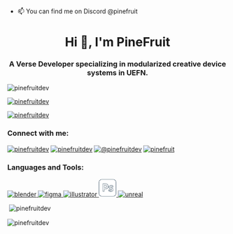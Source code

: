 - 📫 You can find me on Discord @pinefruit
<h1 align="center">Hi 👋, I'm PineFruit</h1>
<h3 align="center">A Verse Developer specializing in modularized creative device systems in UEFN.</h3>

<p align="left"> <img src="https://komarev.com/ghpvc/?username=pinefruitdev&label=Profile%20views&color=0e75b6&style=flat" alt="pinefruitdev" /> </p>

<p align="left"> <a href="https://github.com/ryo-ma/github-profile-trophy"><img src="https://github-profile-trophy.vercel.app/?username=pinefruitdev" alt="pinefruitdev" /></a> </p>

<p align="left"> <a href="https://twitter.com/pinefruitdev" target="blank"><img src="https://img.shields.io/twitter/follow/pinefruitdev?logo=twitter&style=for-the-badge" alt="pinefruitdev" /></a> </p>

<h3 align="left">Connect with me:</h3>
<p align="left">
<a href="https://twitter.com/pinefruitdev" target="blank"><img align="center" src="https://raw.githubusercontent.com/rahuldkjain/github-profile-readme-generator/master/src/images/icons/Social/twitter.svg" alt="pinefruitdev" height="30" width="40" /></a>
<a href="https://instagram.com/pinefruitdev" target="blank"><img align="center" src="https://raw.githubusercontent.com/rahuldkjain/github-profile-readme-generator/master/src/images/icons/Social/instagram.svg" alt="pinefruitdev" height="30" width="40" /></a>
<a href="https://www.youtube.com/c/@pinefruitdev" target="blank"><img align="center" src="https://raw.githubusercontent.com/rahuldkjain/github-profile-readme-generator/master/src/images/icons/Social/youtube.svg" alt="@pinefruitdev" height="30" width="40" /></a>
<a href="https://discord.gg/pinefruit" target="blank"><img align="center" src="https://raw.githubusercontent.com/rahuldkjain/github-profile-readme-generator/master/src/images/icons/Social/discord.svg" alt="pinefruit" height="30" width="40" /></a>
</p>

<h3 align="left">Languages and Tools:</h3>
<p align="left"> <a href="https://www.blender.org/" target="_blank" rel="noreferrer"> <img src="https://download.blender.org/branding/community/blender_community_badge_white.svg" alt="blender" width="40" height="40"/> </a> <a href="https://www.figma.com/" target="_blank" rel="noreferrer"> <img src="https://www.vectorlogo.zone/logos/figma/figma-icon.svg" alt="figma" width="40" height="40"/> </a> <a href="https://www.adobe.com/in/products/illustrator.html" target="_blank" rel="noreferrer"> <img src="https://www.vectorlogo.zone/logos/adobe_illustrator/adobe_illustrator-icon.svg" alt="illustrator" width="40" height="40"/> </a> <a href="https://www.photoshop.com/en" target="_blank" rel="noreferrer"> <img src="https://raw.githubusercontent.com/devicons/devicon/master/icons/photoshop/photoshop-line.svg" alt="photoshop" width="40" height="40"/> </a> <a href="https://unrealengine.com/" target="_blank" rel="noreferrer"> <img src="https://raw.githubusercontent.com/kenangundogan/fontisto/036b7eca71aab1bef8e6a0518f7329f13ed62f6b/icons/svg/brand/unreal-engine.svg" alt="unreal" width="40" height="40"/> </a> </p>

<p>&nbsp;<img align="center" src="https://github-readme-stats.vercel.app/api?username=pinefruitdev&show_icons=true&locale=en" alt="pinefruitdev" /></p>

<p><img align="center" src="https://github-readme-streak-stats.herokuapp.com/?user=pinefruitdev&" alt="pinefruitdev" /></p>

<!---
itzPine/itzPine is a ✨ special ✨ repository because its `README.md` (this file) appears on your GitHub profile.
You can click the Preview link to take a look at your changes.
--->
